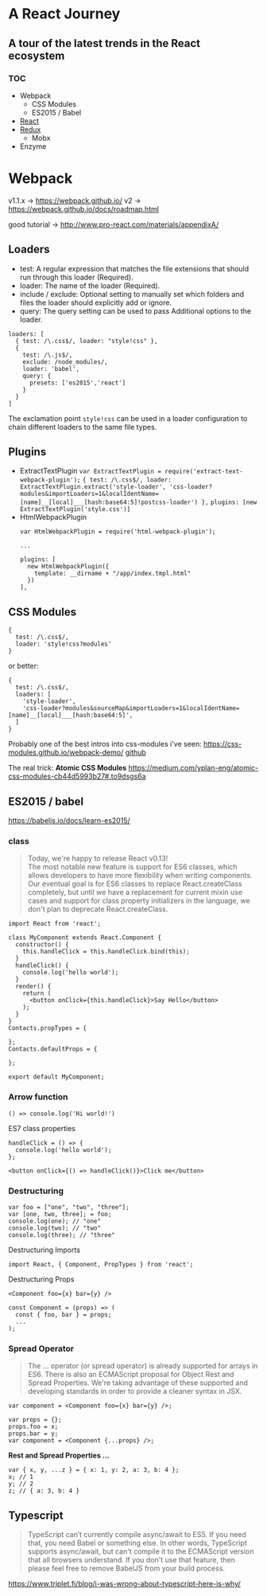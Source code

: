 # A React Journey
## A tour of the latest trends in the React ecosystem

### TOC

* Webpack
  * CSS Modules
  * ES2015 / Babel
* [React](./REACT.md)
* [Redux](./REDUX.md)
  * Mobx
* Enzyme


# Webpack
v1.1.x -> https://webpack.github.io/
v2 -> https://webpack.github.io/docs/roadmap.html

good tutorial -> http://www.pro-react.com/materials/appendixA/


## Loaders

* test:  A regular expression that matches the file extensions that should run through this loader (Required).
* loader:  The name of the loader (Required).
* include / exclude:   Optional setting to manually set which folders and files the loader should explicitly add or ignore.
* query:  The query setting can be used to pass Additional options to the loader.

```
loaders: [
  { test: /\.css$/, loader: "style!css" },
  {
    test: /\.js$/,
    exclude: /node_modules/,
    loader: 'babel',
    query: {
      presets: ['es2015','react']
    }
  }
]
```

The exclamation point `style!css` can be used in a loader configuration to chain different loaders to the same file types.

## Plugins

* ExtractTextPlugin
  `var ExtractTextPlugin = require('extract-text-webpack-plugin');`
  `{ test: /\.css$/, loader: ExtractTextPlugin.extract('style-loader', 'css-loader?modules&importLoaders=1&localIdentName=[name]__[local]___[hash:base64:5]!postcss-loader') },`
  `plugins: [new ExtractTextPlugin('style.css')]`
* HtmlWebpackPlugin
  ```
  var HtmlWebpackPlugin = require('html-webpack-plugin');

  ...

  plugins: [
    new HtmlWebpackPlugin({
      template: __dirname + "/app/index.tmpl.html"
    })
  ],
  ```
## CSS Modules

```
{
  test: /\.css$/,
  loader: 'style!css?modules'
}
```
or better:
```
{
  test: /\.css$/,
  loaders: [
    'style-loader',
    'css-loader?modules&sourceMap&importLoaders=1&localIdentName=[name]__[local]___[hash:base64:5]',
  ]
}
```

Probably one of the best intros into css-modules i've seen: https://css-modules.github.io/webpack-demo/
[github](https://github.com/css-modules/webpack-demo)


The real trick: **Atomic CSS Modules**
https://medium.com/yplan-eng/atomic-css-modules-cb44d5993b27#.to9dsgs6a

## ES2015 / babel
https://babeljs.io/docs/learn-es2015/
### class
>Today, we're happy to release React v0.13!  
The most notable new feature is support for ES6 classes, which allows developers to have more flexibility when writing components. Our eventual goal is for ES6 classes to replace React.createClass completely, but until we have a replacement for current mixin use cases and support for class property initializers in the language, we don't plan to deprecate React.createClass.

```
import React from 'react';

class MyComponent extends React.Component {
  constructor() {
    this.handleClick = this.handleClick.bind(this);
  }
  handleClick() {
    console.log('hello world');
  }
  render() {
    return (
      <button onClick={this.handleClick}>Say Hello</button>
    );
  }
}
Contacts.propTypes = {

};
Contacts.defaultProps = {

};

export default MyComponent;
```
### Arrow function
`() => console.log('Hi world!')`

ES7 class properties
```
handleClick = () => {
  console.log('hello world');
};
```

`<button onClick={() => handleClick()}>Click me</button>`

### Destructuring
```
var foo = ["one", "two", "three"];
var [one, two, three]; = foo;
console.log(one); // "one"
console.log(two); // "two"
console.log(three); // "three"
```
Destructuring Imports
```
import React, { Component, PropTypes } from 'react';
```
Destructuring Props
```
<Component foo={x} bar={y} />

const Component = (props) => (
  const { foo, bar } = props;
  ...
);

```
### Spread Operator
>The ... operator (or spread operator) is already supported for arrays in ES6. There is also an ECMAScript proposal for Object Rest and Spread Properties. We're taking advantage of these supported and developing standards in order to provide a cleaner syntax in JSX.

```
var component = <Component foo={x} bar={y} />;

var props = {};
props.foo = x;
props.bar = y;
var component = <Component {...props} />;
```

**Rest and Spread Properties ...**
```
var { x, y, ...z } = { x: 1, y: 2, a: 3, b: 4 };
x; // 1
y; // 2
z; // { a: 3, b: 4 }
```

## Typescript
>TypeScript can’t currently compile async/await to ES5. If you need that, you need Babel or something else.
In other words, TypeScript supports async/await, but can't compile it to the ECMAScript version that all browsers understand.
If you don't use that feature, then please feel free to remove BabelJS from your build process.

https://www.triplet.fi/blog/i-was-wrong-about-typescript-here-is-why/
